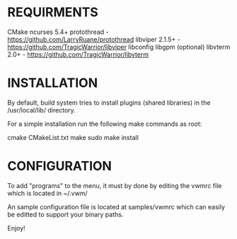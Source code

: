REQUIRMENTS
===========

CMake
ncurses 5.4+
protothread - https://github.com/LarryRuane/protothread
libviper 2.1.5+  - https://github.com/TragicWarrior/libviper
libconfig
libgpm (optional)
libvterm 2.0+ - https://github.com/TragicWarrior/libvterm

INSTALLATION
============

By default, build system tries to install plugins (shared libraries) in the
/usr/local/lib/ directory.  

For a simple installation run the following make commands as root:

cmake CMakeList.txt
make
sudo make install

CONFIGURATION
=============

To add "programs" to the menu, it must by done by editing the vwmrc file
which is located in ~/.vwm/

An sample configuration file is located at samples/vwmrc which can easily be
editted to support your binary paths.

Enjoy!
